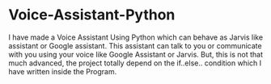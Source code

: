 # Voice-Assistant-Python
I have made a Voice Assistant Using Python which can behave as Jarvis like assistant or Google assistant. This assistant can talk to you or communicate with you using your voice like Google Assistant or Jarvis. But, this is not that much advanced, the project totally depend on the if..else.. condition which I have written inside the Program.
